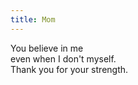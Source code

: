 ```yaml
---
title: Mom
---
```


You believe in me<br/>
even when I don't myself.<br/>
Thank you for your strength.